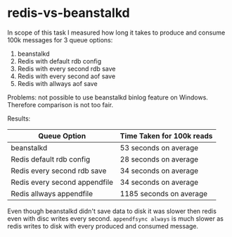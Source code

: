 # redis-vs-beanstalkd

In scope of this task I measured how long it takes to produce and consume 100k messages for 3 queue options:
1. beanstalkd
2. Redis with default rdb config
3. Redis with every second rdb save
4. Redis with every second aof save
5. Redis with allways aof save

Problems: not possible to use beanstalkd binlog feature on Windows. Therefore comparison is not too fair.

Results:

| Queue Option                  | Time Taken for 100k reads |
|-------------------------------|---------------------------|
| beanstalkd                    | 53 seconds on average     |
| Redis default rdb config      | 28 seconds on average     |
| Redis every second rdb save   | 34 seconds on average     |
| Redis every second appendfile | 34 seconds on average     |
| Redis allways appendfile      | 1185 seconds on average     |


Even though beanstalkd didn't save data to disk it was slower then redis even with disc writes every second. `appendfsync always` is much slower as redis writes to disk with every produced and consumed message.